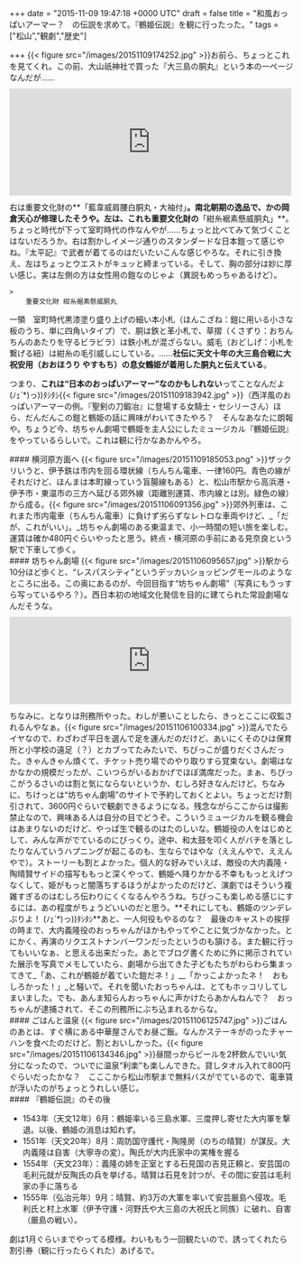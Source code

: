 
+++
date = "2015-11-09 19:47:18 +0000 UTC"
draft = false
title = "和風おっぱいアーマー？　の伝説を求めて。『鶴姫伝説』を観に行ったった。"
tags = ["松山","観劇","歴史"]

+++
{{< figure src="/images/20151109174252.jpg"  >}}お前ら、ちょっとこれを見てくれ。この前、大山祇神社で買った『大三島の胴丸』という本の一ページなんだが……<iframe src="https://hatenablog-parts.com/embed?url=https%3A%2F%2Fblog.daruyanagi.jp%2Fentry%2F2015%2F05%2F13%2F215021" title="バイク：大山祇神社に行ってきた - だるろぐ" class="embed-card embed-blogcard" scrolling="no" frameborder="0" style="display: block; width: 100%; height: 190px; max-width: 500px; margin: 10px 0px;"></iframe>右は重要文化財の**「藍韋威肩腰白胴丸・大袖付」**。南北朝期の逸品で、かの岡倉天心が修理したそうや。左は、これも重要文化財の**「紺糸裾素懸威胴丸」**。ちょっと時代が下って室町時代の作なんやが……ちょっと比べてみて気づくことはないだろうか。右は割かしイメージ通りのスタンダードな日本鎧って感じやね。『太平記』で武者が着てるのはだいたいこんな感じやろな。それに引き換え、左はちょっとウエストがキュッと締まっている。そして、胸の部分は妙に厚い感じ。実は左側の方は女性用の鎧なのじゃよ（異説もめっちゃあるけど）。

    >
        重要文化財 紺糸裾素懸威胴丸
一領　室町時代黒漆塗り盛り上げの細い本小札（ほんこざね：鎧に用いる小さな板のうち、単に四角いタイプ）で、胴は鉄と革小札で、草摺（くさずり：おちんちんのあたりを守るビラビラ）は鉄小札が混ざらない。威毛（おどしげ：小札を繋げる紐）は紺糸の毛引威しにしている。……**社伝に天文十年の大三島合戦に大祝安用（おおほうり やすもち）の息女鶴姫が着用した胴丸と伝えている**。

    
つまり、**これは“日本のおっぱいアーマー”なのかもしれない**ってことなんだよ (ﾉｪ`*)っ))ﾀｼﾀｼ{{< figure src="/images/20151109183942.jpg"  >}}（西洋風のおっぱいアーマーの例。『聖剣の刀鍛冶』に登場する女騎士・セシリーさん）ほら、だんだんこの鎧と鶴姫の話に興味がわいてきたやろ？　そんなあなたに朗報や。ちょうど今、坊ちゃん劇場で鶴姫を主人公にしたミュージカル『鶴姫伝説』をやっているらしいで。これは観に行かなあかんやろ。

<div class="section">
    #### 横河原方面へ
    {{< figure src="/images/20151109185053.png"  >}}ザックリいうと、伊予鉄は市内を回る環状線（ちんちん電車、一律160円。青色の線がそれだけど、ほんまは本町線っていう盲腸線もある）と、松山市駅から高浜港・伊予市・東温市の三方へ延びる郊外線（距離別運賃、市内線とは別。緑色の線）から成る。{{< figure src="/images/20151106091356.jpg"  >}}郊外列車は、これまた市内電車（ちんちん電車）に負けず劣らずなレトロな車両やけど、_「だが、これがいい」。_坊ちゃん劇場のある東温まで、小一時間の短い旅を楽しむ。運賃は確か480円ぐらいやったと思う。終点・横河原の手前にある見奈良という駅で下車して歩く。

</div>
<div class="section">
    #### 坊ちゃん劇場
    {{< figure src="/images/20151106095657.jpg"  >}}駅から10分ほど歩くと、“レスパスシティ”というデッカいショッピングモールのようなところに出る。この奥にあるのが、今回目指す“坊ちゃん劇場”（写真にもうっすら写っているやろ？）。西日本初の地域文化発信を目的に建てられた常設劇場なんだそうな。<iframe src="https://hatenablog-parts.com/embed?url=http%3A%2F%2Fwww.botchan.co.jp%2F" title="坊っちゃん劇場 - BOTCHAN THEATER" class="embed-card embed-webcard" scrolling="no" frameborder="0" style="display: block; width: 100%; height: 155px; max-width: 500px; margin: 10px 0px;"></iframe>ちなみに、となりは刑務所やった。わしが悪いことしたら、きっとここに収監されるんやなぁ。{{< figure src="/images/20151106100334.jpg"  >}}混んでたらイヤなので、わざわざ平日を選んで足を運んだのだけど、あいにくそのひは保育所と小学校の遠足（？）とカブってたみたいで、ちびっこが盛りだくさんだった。きゃんきゃん煩くて、チケット売り場でのやり取りすら覚束ない。劇場はなかなかの規模だったが、こいつらがいるおかげでほぼ満席だった。まぁ、ちびっこがうるさいのは割と気にならないというか、むしろ好きなんだけど。ちなみに、ちけっとは“坊ちゃん劇場”のサイトで予約しておくとよい。ちょっとだけ割引されて、3600円ぐらいで観劇できるようになる。残念ながらここからは撮影禁止なので、興味ある人は自分の目でどうぞ。こういうミュージカルを観る機会はあまりないのだけど、やっぱ生で観るのはたのしいな。鶴姫役の人をはじめとして、みんな声がでているのにびっくり。途中、和太鼓を叩く人がバチを落としたりなんていうハプニングが起こるのも、生ならではやな（ええんやで、ええんやで）。ストーリーも割とよかった。個人的な好みでいえば、敵役の大内義隆・陶晴賢サイドの描写ももっと深くやって、鶴姫へ降りかかる不幸ももっとえげつなくして、姫がもっと闇落ちするほうがよかったのだけど、演劇ではそういう複雑すぎるのはむしろ伝わりにくくなるんやろうね。ちびっこも楽しめる感じにするには、あの程度がちょうどいいのだと思う。**それにしても、鶴姫のツンデレぶりよ！ (ﾉｪ`*)っ))ﾀｼﾀｼ**あと、一人何役もやるのな？　最後のキャストの挨拶の時まで、大内義隆役のおっちゃんがほかもやってやことに気づかなかった。とにかく、再演のリクエストナンバーワンだったというのも頷ける。また観に行ってもいいなぁ、と思える出来だった。あとでブログ書くために外に掲示されていた展示を写真でメモしていたら、劇場から出てきた子どもたちがわらわら集まってきて_「あ、これが鶴姫が着ていた鎧だネ！」__「かっこよかったネ！　おもしろかった！」_と騒いで。それを聞いたおっちゃんは、とてもホッコリしてしまいました。でも、あんま知らんおっちゃんに声かけたらあかんねんで？　おっちゃんが逮捕されて、そこの刑務所にぶち込まれるからな。

</div>
<div class="section">
    #### ごはんと温泉
    {{< figure src="/images/20151106125747.jpg"  >}}ごはんのあとは、すぐ横にある中華屋さんでお昼ご飯。なんかステーキがのったチャーハンを食べたのだけど、割とおいしかった。{{< figure src="/images/20151106134346.jpg"  >}}昼間っからビールを2杯飲んでいい気分になったので、ついでに温泉“利楽”も楽しんできた。貸しタオル入れて800円ぐらいだったかな？　こここから松山市駅まで無料バスがでているので、電車賃が浮いたのがちょっとうれしい感じ。

</div>
<div class="section">
    #### 『鶴姫伝説』のその後
    
<ul>
<li>1543年（天文12年）6月：鶴姫率いる三島水軍、三度押し寄せた大内軍を撃退。以後、鶴姫の消息は知れず。</li>
<li>1551年（天文20年）8月：周防国守護代・陶隆房（のちの晴賢）が謀反。大内義隆は自害（大寧寺の変）。陶氏が大内氏家中の実権を握る</li>
<li>1554年（天文23年）：義隆の姉を正室とする石見国の吉見正頼と、安芸国の毛利元就が反陶氏の兵を挙げる。晴賢は石見を討つが、その間に安芸は毛利家の手に落ちる</li>
<li>1555年（弘治元年）9月：晴賢、約3万の大軍を率いて安芸厳島へ侵攻。毛利氏と村上水軍（伊予守護・河野氏や大三島の大祝氏と同族）に破れ、自害（厳島の戦い）。</li>
</ul>劇は1月ぐらいまでやってる模様。わいももう一回観たいので、誘ってくれたら割引券（観に行ったらくれた）あげるで。

</div>


